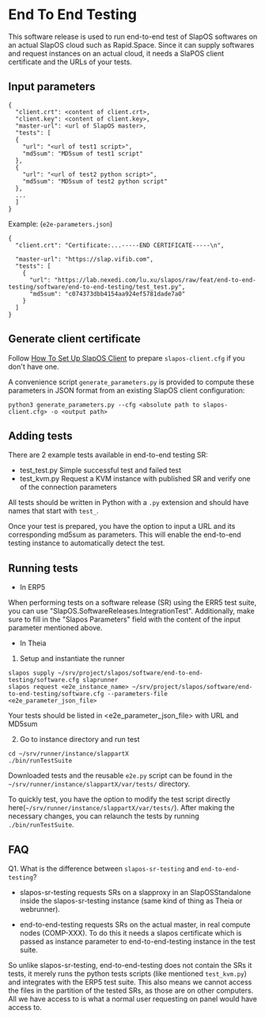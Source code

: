 # End To End Testing

This software release is used to run end-to-end test of SlapOS softwares on an actual SlapOS cloud such as Rapid.Space. Since it can supply softwares and request instances on an actual cloud, it needs a SlaPOS client certificate and the URLs of your tests.

## Input parameters

```
{
  "client.crt": <content of client.crt>,
  "client.key": <content of client.key>,
  "master-url": <url of SlapOS master>,
  "tests": [
  {
    "url": "<url of test1 script>",
    "md5sum": "MD5sum of test1 script"
  },
  {
    "url": "<url of test2 python script>",
    "md5sum": "MD5sum of test2 python script"
  },
  ...
  ]
}
```
Example:
(`e2e-parameters.json`)
```
{
  "client.crt": "Certificate:...-----END CERTIFICATE-----\n",

  "master-url": "https://slap.vifib.com",
  "tests": [
    {
      "url": "https://lab.nexedi.com/lu.xu/slapos/raw/feat/end-to-end-testing/software/end-to-end-testing/test_test.py",
      "md5sum": "c074373dbb4154aa924ef5781dade7a0"
    }
  ]
}
```

## Generate client certificate

Follow [How To Set Up SlapOS Client](https://handbook.rapid.space/user/rapidspace-HowTo.Setup.SlapOS.Client) to prepare `slapos-client.cfg` if you don't have one.

A convenience script `generate_parameters.py` is provided to compute these parameters in JSON format from an existing SlapOS client configuration:

```
python3 generate_parameters.py --cfg <absolute path to slapos-client.cfg> -o <output path>
```


## Adding tests

There are 2 example tests available in end-to-end testing SR:
- test_test.py
  Simple successful test and failed test
- test_kvm.py
  Request a KVM instance with published SR and verify one of the connection parameters

All tests should be written in Python with a `.py` extension and should have names that start with `test_`.

Once your test is prepared, you have the option to input a URL and its corresponding md5sum as parameters. This will enable the end-to-end testing instance to automatically detect the test.

## Running tests

- In ERP5

When performing tests on a software release (SR) using the ERR5 test suite, you can use "SlapOS.SoftwareReleases.IntegrationTest". Additionally, make sure to fill in the "Slapos Parameters" field with the content of the input parameter mentioned above.

- In Theia

1. Setup and instantiate the runner
```
slapos supply ~/srv/project/slapos/software/end-to-end-testing/software.cfg slaprunner
slapos request <e2e_instance_name> ~/srv/project/slapos/software/end-to-end-testing/software.cfg --parameters-file <e2e_parameter_json_file>
```
Your tests should be listed in <e2e_parameter_json_file> with URL and MD5sum

2. Go to instance directory and run test
```
cd ~/srv/runner/instance/slappartX
./bin/runTestSuite
```
Downloaded tests and the reusable `e2e.py` script can be found in the `~/srv/runner/instance/slappartX/var/tests/` directory.

To quickly test, you have the option to modify the test script directly here(`~/srv/runner/instance/slappartX/var/tests/`). After making the necessary changes, you can relaunch the tests by running `./bin/runTestSuite`.

## FAQ

Q1. What is the difference between `slapos-sr-testing` and `end-to-end-testing`?

- slapos-sr-testing requests SRs on a slapproxy in an SlapOSStandalone inside the slapos-sr-testing instance (same kind of thing as Theia or webrunner).

- end-to-end-testing requests SRs on the actual master, in real compute nodes (COMP-XXX). To do this it needs a slapos certificate which is passed as instance parameter to end-to-end-testing instance in the test suite.

So unlike slapos-sr-testing, end-to-end-testing does not contain the SRs it tests, it merely runs the python tests scripts (like mentioned `test_kvm.py`) and integrates with the ERP5 test suite. This also means we cannot access the files in the partition of the tested SRs, as those are on other computers. All we have access to is what a normal user requesting on panel would have access to.
